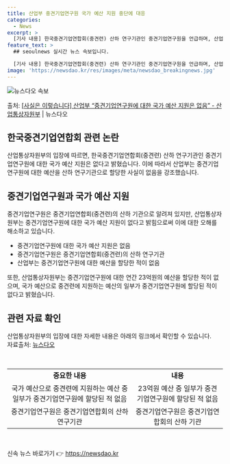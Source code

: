 ```yaml
---
title: 산업부 중견기업연구원 국가 예산 지원 중단에 대응
categories:
  - News
excerpt: >
  [기사 내용] 한국중견기업연합회(중견련) 산하 연구기관인 중견기업연구원을 언급하며, 산업부가 국민세금으로 중…
feature_text: >
  ## seoulnews 실시간 뉴스 속보입니다.

  [기사 내용] 한국중견기업연합회(중견련) 산하 연구기관인 중견기업연구원을 언급하며, 산업부가 국민세금으로 중…
image: 'https://newsdao.kr/res/images/meta/newsdao_breakingnews.jpg'
---
```


![뉴스다오 속보](https://newsdao.kr/res/images/meta/newsdao_breakingnews.jpg)

<p>출처: <a href="https://newsdao.kr/3806" rel="dofollow">[사실은 이렇습니다] 산업부 “중견기업연구원에 대한 국가 예산 지원은 없음” - 산업통상자원부</a> | 뉴스다오</p>

<h2 data-ke-size="size26">한국중견기업연합회 관련 논란</h2>
산업통상자원부의 입장에 따르면, 한국중견기업연합회(중견련) 산하 연구기관인 중견기업연구원에 대한 국가 예산 지원은 없다고 밝혔습니다. 이에 따라서 산업부는 중견기업연구원에 대한 예산을 산하 연구기관으로 할당한 사실이 없음을 강조했습니다.

<h2 data-ke-size="size26">중견기업연구원과 국가 예산 지원</h2>
중견기업연구원은 중견기업연합회(중견련)의 산하 기관으로 알려져 있지만, 산업통상자원부는 중견기업연구원에 대한 국가 예산 지원이 없다고 밝힘으로써 이에 대한 오해를 해소하고 있습니다.

<ul>
  <li>중견기업연구원에 대한 국가 예산 지원은 없음</li>
  <li>중견기업연구원은 중견기업연합회(중견련)의 산하 연구기관</li>
  <li>산업부는 중견기업연구원에 대한 예산을 할당한 적이 없음</li>
</ul>

또한, 산업통상자원부는 중견기업연구원에 대한 연간 23억원의 예산을 할당한 적이 없으며, 국가 예산으로 중견련에 지원하는 예산의 일부가 중견기업연구원에 할당된 적이 없다고 밝혔습니다.

<h2 data-ke-size="size26">관련 자료 확인</h2>
산업통상자원부의 입장에 대한 자세한 내용은 아래의 링크에서 확인할 수 있습니다.
<br>
자료출처: <a href="https://newsdao.kr/3806">뉴스다오</a>

<p data-ke-size="size16">&nbsp;</p>

<table>
  <tr>
    <td style="text-align: center; height: 17px;"><b>중요한 내용</b></td>
    <td style="text-align: center; height: 17px;"><b>내용</b></td>
  </tr>
  <tr>
    <td style="text-align: center; height: 17px;">국가 예산으로 중견련에 지원하는 예산 중 일부가 중견기업연구원에 할당된 적 없음</td>
    <td style="text-align: center; height: 17px;">23억원 예산 중 일부가 중견기업연구원에 할당된 적 없음</td>
  </tr>
  <tr>
    <td style="text-align: center; height: 17px;">중견기업연구원은 중견기업연합회의 산하 연구기관</td>
    <td style="text-align: center; height: 17px;">중견기업연구원은 중견기업연합회의 산하 기관</td>
  </tr>
</table>

<p data-ke-size="size16">&nbsp;</p> 

신속 뉴스 바로가기 👉 <a href="https://newsdao.kr" rel="dofollow">https://newsdao.kr</a>


